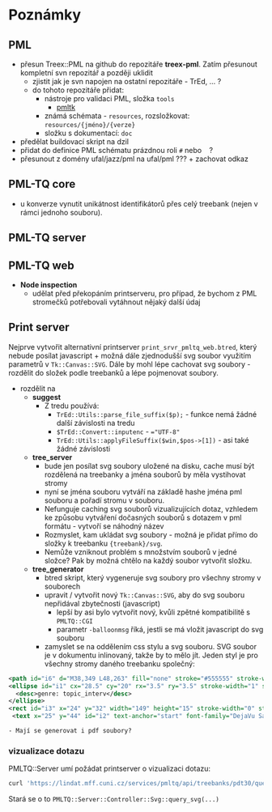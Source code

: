 # Poznámky

## PML

- přesun Treex::PML na github do repozitáře **treex-pml**. Zatím přesunout kompletní svn repozitář a později uklidit
  - zjistit jak je svn napojen na ostatní repozitáře  - TrEd, ... ?
  - do tohoto repozitáře přidat:
    - nástroje pro validaci PML, složka `tools`
      - [pmltk](http://ufal.mff.cuni.cz/jazz/PML/index.html)
    - známá schémata - `resources`, rozsložkovat: `resources/{jméno}/{verze}`
    - složku s dokumentací: `doc`
- předělat buildovací skript na dzil
- přidat do definice PML schématu prázdnou roli `#` nebo ` ` ?
- přesunout z domény ufal/jazz/pml na ufal/pml ??? + zachovat odkaz

## PML-TQ core

- u konverze vynutit unikátnost identifikátorů přes celý treebank (nejen v rámci jednoho souboru).

## PML-TQ server
## PML-TQ web

- **Node inspection**
  - udělat před překopáním printserveru, pro případ, že bychom z PML stromečků potřebovali vytáhnout nějaký další údaj

## Print server
Nejprve vytvořit alternativní printserver `print_srvr_pmltq_web.btred`, který nebude posílat javascript + možná dále zjednodušší svg soubor využitím parametrů v `Tk::Canvas::SVG`. Dále by mohl lépe cachovat svg soubory - rozdělit do složek podle treebanků a lépe pojmenovat soubory.

- rozdělit na
  - **suggest**
    - Z tredu používá:
      - `TrEd::Utils::parse_file_suffix($p);` - funkce nemá žádné další závislosti na tredu
      - `$TrEd::Convert::inputenc` - `="UTF-8"`
      - `TrEd::Utils::applyFileSuffix($win,$pos->[1])` - asi také žádné závislosti
  - **tree_server**
    - bude jen posílat svg soubory uložené na disku, cache musí být rozdělená na treebanky a jména souborů by měla vystihovat stromy
    - nyní se jména souboru vytváří na základě hashe jména pml souboru a pořadí stromu v souboru.
    - Nefunguje caching svg souborů vizualizujících dotaz, vzhledem ke způsobu vytváření dočasných souborů s dotazem v pml formátu - vytvoří se náhodný název
    - Rozmyslet, kam ukládat svg soubory - možná je přidat přímo do složky k treebanku `{treebank}/svg`.
    - Nemůže vzniknout problém s množstvím souborů v jedné složce? Pak by možná chtělo na každý soubor vytvořit složku.
  - **tree_generator**
    - btred skript, který vygeneruje svg soubory pro všechny stromy v souborech
    - upravit / vytvořit nový `Tk::Canvas::SVG`, aby do svg souboru nepřidával zbytečnosti (javascript)
      - lepší by asi bylo vytvořit nový, kvůli zpětné kompatibilitě s `PMLTQ::CGI`
      - parametr `-balloonmsg` říká, jestli se má vložit javascript do svg souboru
    - zamyslet se na oddělením css stylu a svg souboru. SVG soubor je v dokumentu inlinovaný, takže by to mělo jít. Jeden styl je pro všechny stromy daného treebanku společný:
```xml
<path id="i6" d="M38,349 L48,263" fill="none" stroke="#555555" stroke-width="2" stroke-dasharray="none" stroke-linejoin="round" stroke-linecap="butt" class="line scale_width scale_arrow seg:0.0"></path>
<ellipse id="i1" cx="28.5" cy="20" rx="3.5" ry="3.5" stroke-width="1" stroke-dasharray="none" stroke="#000000" fill="#bbbbbb" class="point node #t-cmpr9410-019-p28s2 seg:0.0">
  <desc>genre: topic_interv</desc>
</ellipse>
<rect id="i3" x="24" y="32" width="149" height="15" stroke-width="0" stroke-dasharray="none" stroke="#ffffff" fill="#ffffff" fill-opacity="0.9" stroke-opacity="0.9" class="textbg seg:0.0"><!--obdélník pod textem--></rect>
 <text x="25" y="44" id="i2" text-anchor="start" font-family="DejaVu Sans" font-weight="normal" font-size="12" font-slant="roman" fill="#000000" width="0" class="text text_item seg:0.0">t-cmpr9410-019-p28s2</text>
```
    - Mají se generovat i pdf soubory?

### vizualizace dotazu

PMLTQ::Server umí požádat printserver o vizualizaci dotazu:

```bash
curl 'https://lindat.mff.cuni.cz/services/pmltq/api/treebanks/pdt30/query/svg' --data-binary '{"query":"t-node []"}'
```

Stará se o to `PMLTQ::Server::Controller::Svg::query_svg(...)`
